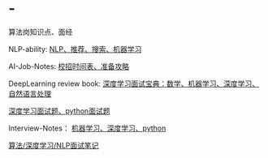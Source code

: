 # -
算法岗知识点、面经

NLP-ability: [NLP、推荐、搜索、机器学习](https://github.com/Aiyaaa/NLP_ability)  
  
AI-Job-Notes: [校招时间表、准备攻略](https://github.com/Aiyaaa/AI-Job-Notes#ai-job-notes)  
  
DeepLearning review book: [深度学习面试宝典：数学、机器学习、深度学习、自然语言处理](https://github.com/amusi/Deep-Learning-Interview-Book)    
  
[深度学习面试题、python面试题](https://github.com/HarleysZhang/2020_algorithm_intern_information)  
  
Interview-Notes： [机器学习、深度学习、python](https://github.com/Aiyaaa/Interview-Notes)  
  
[算法/深度学习/NLP面试笔记](https://github.com/Aiyaaa/Algorithm_Interview_Notes-Chinese)  

 
